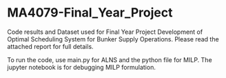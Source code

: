 # MA4079-Final_Year_Project

Code results and Dataset used for Final Year Project Development of Optimal Scheduling System for Bunker Supply Operations. Please read the attached report for full details.

To run the code, use main.py for ALNS and the python file for MILP. The jupyter notebook is for debugging MILP formulation.